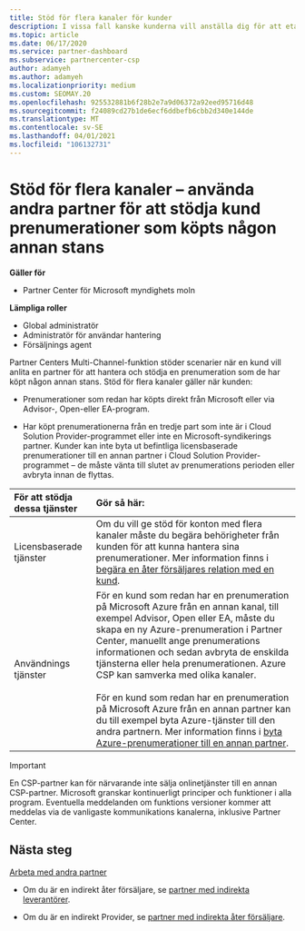 ```yaml
---
title: Stöd för flera kanaler för kunder
description: I vissa fall kanske kunderna vill anställa dig för att etablera och stödja en prenumeration som de har köpt någon annan stans.
ms.topic: article
ms.date: 06/17/2020
ms.service: partner-dashboard
ms.subservice: partnercenter-csp
author: adamyeh
ms.author: adamyeh
ms.localizationpriority: medium
ms.custom: SEOMAY.20
ms.openlocfilehash: 925532881b6f28b2e7a9d06372a92eed95716d48
ms.sourcegitcommit: f24089cd27b1de6ecf6ddbefb6cbb2d340e144de
ms.translationtype: MT
ms.contentlocale: sv-SE
ms.lasthandoff: 04/01/2021
ms.locfileid: "106132731"
---
```

# <a name="multi-channel-support---using-other-partners-to-support-customer-subscriptions-purchased-elsewhere"></a>Stöd för flera kanaler – använda andra partner för att stödja kund prenumerationer som köpts någon annan stans

**Gäller för**

- Partner Center för Microsoft myndighets moln

**Lämpliga roller**

- Global administratör
- Administratör för användar hantering
- Försäljnings agent

Partner Centers Multi-Channel-funktion stöder scenarier när en kund vill anlita en partner för att hantera och stödja en prenumeration som de har köpt någon annan stans. Stöd för flera kanaler gäller när kunden:

- Prenumerationer som redan har köpts direkt från Microsoft eller via Advisor-, Open-eller EA-program.

- Har köpt prenumerationerna från en tredje part som inte är i Cloud Solution Provider-programmet eller inte en Microsoft-syndikerings partner. Kunder kan inte byta ut befintliga licensbaserade prenumerationer till en annan partner i Cloud Solution Provider-programmet – de måste vänta till slutet av prenumerations perioden eller avbryta innan de flyttas.

|För att stödja dessa tjänster  | Gör så här: |
|:---------|:---------|
|Licensbaserade tjänster    | Om du vill ge stöd för konton med flera kanaler måste du begära behörigheter från kunden för att kunna hantera sina prenumerationer. Mer information finns i [begära en åter försäljares relation med en kund](request-a-relationship-with-a-customer.md).   |
|Användnings tjänster     |  För en kund som redan har en prenumeration på Microsoft Azure från en annan kanal, till exempel Advisor, Open eller EA, måste du skapa en ny Azure-prenumeration i Partner Center, manuellt ange prenumerations informationen och sedan avbryta de enskilda tjänsterna eller hela prenumerationen. Azure CSP kan samverka med olika kanaler.<br/><br/> För en kund som redan har en prenumeration på Microsoft Azure från en annan partner kan du till exempel byta Azure-tjänster till den andra partnern.  Mer information finns i [byta Azure-prenumerationer till en annan partner](switch-azure-subscriptions-to-a-different-partner.md). |

> [!IMPORTANT]  
> En CSP-partner kan för närvarande inte sälja onlinetjänster till en annan CSP-partner. Microsoft granskar kontinuerligt principer och funktioner i alla program. Eventuella meddelanden om funktions versioner kommer att meddelas via de vanligaste kommunikations kanalerna, inklusive Partner Center.

## <a name="next-steps"></a>Nästa steg

[Arbeta med andra partner](work-with-other-partners.md)

- Om du är en indirekt åter försäljare, se [partner med indirekta leverantörer](indirect-reseller-tasks-in-partner-center.md).

- Om du är en indirekt Provider, se [partner med indirekta åter försäljare](indirect-provider-tasks-in-partner-center.md).
